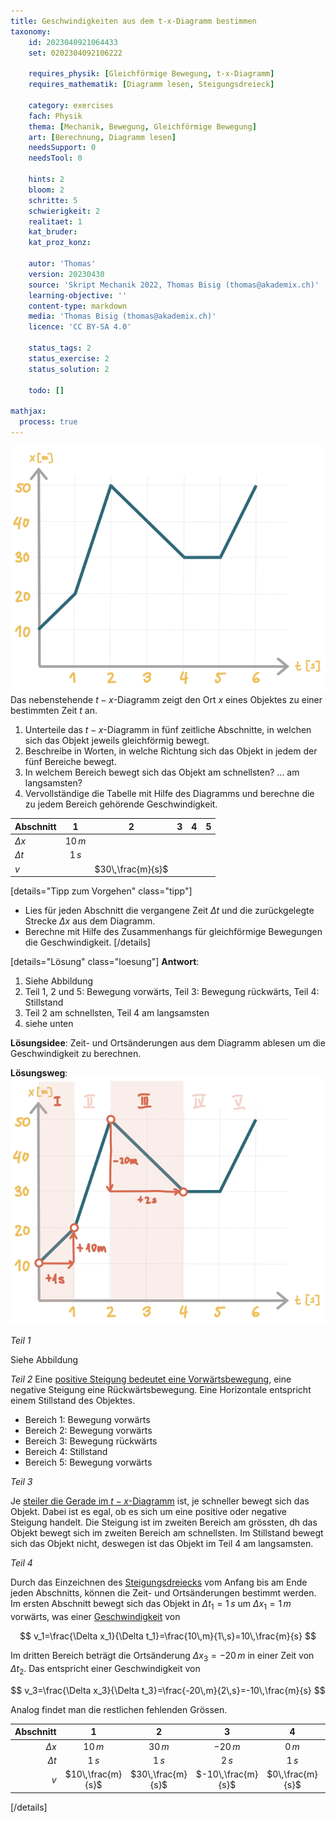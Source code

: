 ```yaml
---
title: Geschwindigkeiten aus dem t-x-Diagramm bestimmen
taxonomy:
	id: 2023040921064433
	set: 0202304092106222

	requires_physik: [Gleichförmige Bewegung, t-x-Diagramm]
	requires_mathematik: [Diagramm lesen, Steigungsdreieck]

	category: exercises
	fach: Physik
	thema: [Mechanik, Bewegung, Gleichförmige Bewegung]
	art: [Berechnung, Diagramm lesen]
	needsSupport: 0
	needsTool: 0

	hints: 2
	bloom: 2
	schritte: 5
	schwierigkeit: 2
	realitaet: 1
	kat_bruder:
	kat_proz_konz: 

	autor: 'Thomas'
	version: 20230430
	source: 'Skript Mechanik 2022, Thomas Bisig (thomas@akademix.ch)'
	learning-objective: ''
	content-type: markdown
	media: 'Thomas Bisig (thomas@akademix.ch)'
	licence: 'CC BY-SA 4.0'

	status_tags: 2
	status_exercise: 2
	status_solution: 2

	todo: []

mathjax:
  process: true
---
```

![Bild](exercise-18-1.svg?resize=400,400&class=float-right) Das nebenstehende $t-x$-Diagramm zeigt den Ort $x$ eines Objektes zu einer bestimmten Zeit $t$ an.
1. Unterteile das $t-x$-Diagramm in fünf zeitliche Abschnitte, in welchen sich das Objekt jeweils gleichförmig bewegt.
2. Beschreibe in Worten, in welche Richtung sich das Objekt in jedem der fünf Bereiche bewegt.
3. In welchem Bereich bewegt sich das Objekt am schnellsten? ... am langsamsten?
4. Vervollständige die Tabelle mit Hilfe des Diagramms und berechne die zu jedem Bereich gehörende Geschwindigkeit.

| Abschnitt   | 1 | 2 | 3 | 4 | 5 |
| :---        |    :----:   |    :----:   |    :----:   |    :----:   |    :----:   |
| $\Delta x$  |    $10\,m$  |             |             |             |             |
| $\Delta t$  |    $1\,s$   |             |             |             |             |
| $v$         |             |  $30\,\frac{m}{s}$  |             |             |             |


[details="Tipp zum Vorgehen" class="tipp"]
- Lies für jeden Abschnitt die vergangene Zeit $\Delta t$ und die zurückgelegte Strecke $\Delta x$ aus dem Diagramm.
-  Berechne mit Hilfe des Zusammenhangs für gleichförmige Bewegungen die Geschwindigkeit.
[/details]

[details="Lösung" class="loesung"]
**Antwort**:
1. Siehe Abbildung
2. Teil 1, 2 und 5: Bewegung vorwärts, Teil 3: Bewegung rückwärts, Teil 4: Stillstand
3. Teil 2 am schnellsten, Teil 4 am langsamsten
4. siehe unten

**Lösungsidee**: Zeit- und Ortsänderungen aus dem Diagramm ablesen um die Geschwindigkeit zu berechnen.

**Lösungsweg**:
![Bild](exercise-18-2.svg?resize=400,400&class=float-right) 

_Teil 1_

Siehe Abbildung

_Teil 2_
Eine [positive Steigung bedeutet eine Vorwärtsbewegung](/konzepte/konzept-1), eine negative Steigung eine Rückwärtsbewegung. Eine Horizontale entspricht einem Stillstand des Objektes.

- Bereich 1: Bewegung vorwärts
- Bereich 2: Bewegung vorwärts
- Bereich 3: Bewegung rückwärts
- Bereich 4: Stillstand
- Bereich 5: Bewegung vorwärts

_Teil 3_

Je [steiler die Gerade im $t-x$-Diagramm](/konzepte/konzept-1) ist, je schneller bewegt sich das Objekt. Dabei ist es egal, ob es sich um eine positive oder negative Steigung handelt. Die Steigung ist im zweiten Bereich am grössten, dh das Objekt bewegt sich im zweiten Bereich am schnellsten. Im Stillstand bewegt sich das Objekt nicht, deswegen ist das Objekt im Teil 4 am langsamsten. 

_Teil 4_

Durch das Einzeichnen des [Steigungsdreiecks](/konzepte/konzept-1) vom Anfang bis am Ende jeden Abschnitts, können die Zeit- und Ortsänderungen bestimmt werden. Im ersten Abschnitt bewegt sich das Objekt in $\Delta t_1=1\,s$ um $\Delta x_1=1\,m$ vorwärts, was einer [Geschwindigkeit](/konzepte/konzept-1) von

$$
v_1=\frac{\Delta x_1}{\Delta t_1}=\frac{10\,m}{1\,s}=10\,\frac{m}{s}
$$

Im dritten Bereich beträgt die Ortsänderung $\Delta x_3=-20\,m$ in einer Zeit von $\Delta t_2$. Das entspricht einer Geschwindigkeit von

$$
v_3=\frac{\Delta x_3}{\Delta t_3}=\frac{-20\,m}{2\,s}=-10\,\frac{m}{s}
$$

Analog findet man die restlichen fehlenden Grössen.

| Abschnitt   | 1 | 2 | 3 | 4 | 5 |
|        ---: |    :----:   |    :----:   |    :----:   |    :----:   |    :----:   |
| $\Delta x$  |    $10\,m$   |    $30\,m$   |    $-20\,m$   |    $0\,m$   |    $20\,m$   |
| $\Delta t$  |    $1\,s$   |    $1\,s$   |    $2\,s$   |    $1\,s$   |    $1\,s$   |
| $v$         |    $10\,\frac{m}{s}$   |    $30\,\frac{m}{s}$   |    $-10\,\frac{m}{s}$   |    $0\,\frac{m}{s}$   |    $20\,\frac{m}{s}$   |
[/details]
